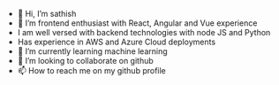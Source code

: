 - 👋 Hi, I’m sathish
- 👀 I’m frontend enthusiast with React, Angular and Vue experience
- I am well versed with backend technologies with node JS and Python
- Has experience in AWS and Azure Cloud deployments
- 🌱 I’m currently learning machine learning
- 💞️ I’m looking to collaborate on github
- 📫 How to reach me on my github profile

<!---
sathish39893/sathish39893 is a ✨ special ✨ repository because its `README.md` (this file) appears on your GitHub profile.
You can click the Preview link to take a look at your changes.
--->

